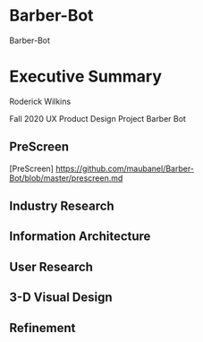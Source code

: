 # Barber-Bot
Barber-Bot

# Executive Summary

Roderick Wilkins


Fall 2020 UX Product Design Project
Barber Bot


## PreScreen 
[PreScreen] https://github.com/maubanel/Barber-Bot/blob/master/prescreen.md

## Industry Research


## Information Architecture



## User Research



## 3-D Visual Design


## Refinement 
